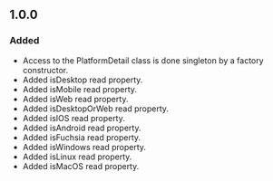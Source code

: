 ## 1.0.0

### Added
- Access to the PlatformDetail class is done singleton by a factory constructor.
- Added isDesktop read property.
- Added isMobile read property.
- Added isWeb read property.
- Added isDesktopOrWeb read property.
- Added isIOS read property.
- Added isAndroid read property.
- Added isFuchsia read property.
- Added isWindows read property.
- Added isLinux read property.
- Added isMacOS read property.
